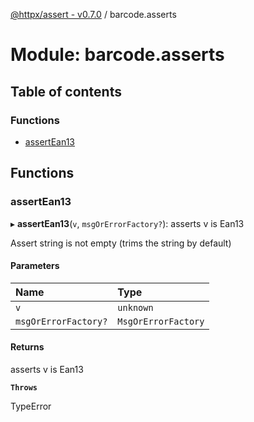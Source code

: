 [@httpx/assert - v0.7.0](../README.md) / barcode.asserts

# Module: barcode.asserts

## Table of contents

### Functions

- [assertEan13](barcode_asserts.md#assertean13)

## Functions

### assertEan13

▸ **assertEan13**(`v`, `msgOrErrorFactory?`): asserts v is Ean13

Assert string is not empty (trims the string by default)

#### Parameters

| Name | Type |
| :------ | :------ |
| `v` | `unknown` |
| `msgOrErrorFactory?` | `MsgOrErrorFactory` |

#### Returns

asserts v is Ean13

**`Throws`**

TypeError
